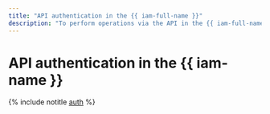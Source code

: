 ```yaml
---
title: "API authentication in the {{ iam-full-name }}"
description: "To perform operations via the API in the {{ iam-full-name }} service, you need to get an {{ iam-short-name }} token for your account."
---
```


# API authentication in the {{ iam-name }}

{% include notitle [auth](../../_includes/authentication.md) %}